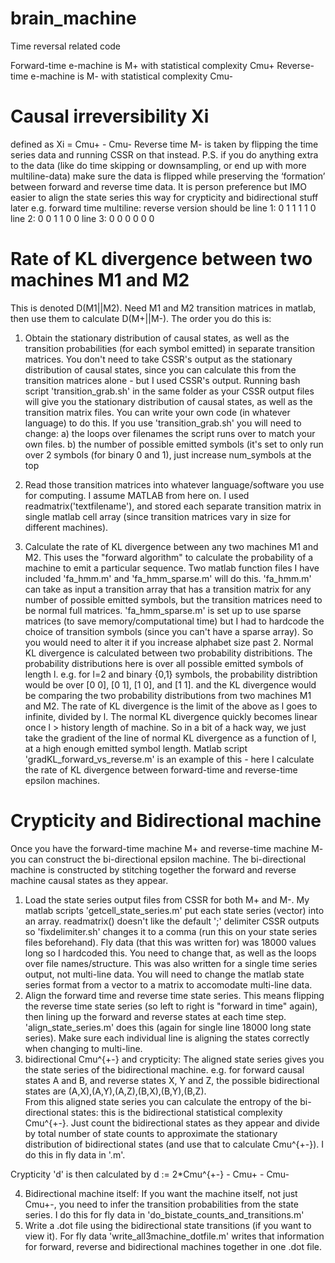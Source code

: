 # brain_machine
Time reversal related code 

Forward-time e-machine is M+ with statistical complexity Cmu+
Reverse-time e-machine is M- with statistical complexity Cmu-

# Causal irreversibility Xi
defined as Xi = Cmu+ - Cmu-
Reverse time M- is taken by flipping the time series data and running CSSR on that instead. 
P.S. if you do anything extra to the data (like do time skipping or downsampling, or end up with more multiline-data) make sure the data is flipped while preserving the ‘formation’ between forward and reverse time data. It is person preference but IMO easier to align the state series this way for crypticity and bidirectional stuff later
e.g.
forward time multiline:     				reverse version should be
line 1: 0 1 1							          1 1 0
line 2: 0 0 1							          1 0 0
line 3: 0 0 0							          0 0 0

# Rate of KL divergence between two machines M1 and M2
This is denoted D(M1||M2).
Need M1 and M2 transition matrices in matlab, then use them to calculate D(M+||M-). The order you do this is:

  1. Obtain the stationary distribution of causal states, as well as the transition probabilities (for each symbol emitted) in separate transition matrices. You don't need to take CSSR's output as the stationary distribution of causal states, since you can calculate this from the transition matrices alone - but I used CSSR's output.
  Running bash script 'transition_grab.sh' in the same folder as your CSSR output files will give you the stationary distribution of causal states, as well as the transition matrix files. You can write your own code (in whatever language) to do this. If you use 'transition_grab.sh' you will need to change:
  a) the loops over filenames the script runs over to match your own files.
  b) the number of possible emitted symbols (it's set to only run over 2 symbols (for binary 0 and 1), just increase num_symbols at the top
  
  2. Read those transition matrices into whatever language/software you use for computing. I assume MATLAB from here on.
I used readmatrix('textfilename'), and stored each separate transition matrix in single matlab cell array (since transition matrices vary in size for different machines).

  3. Calculate the rate of KL divergence between any two machines M1 and M2. This uses the "forward algorithm" to calculate the probability of a machine to emit a particular sequence. Two matlab function files I have included 'fa_hmm.m' and 'fa_hmm_sparse.m' will do this. 'fa_hmm.m' can take as input a transition array that has a transition matrix for any number of possible emitted symbols, but the transition matrices need to be normal full matrices. 'fa_hmm_sparse.m' is set up to use sparse matrices (to save memory/computational time) but I had to hardcode the choice of transition symbols (since you can't have a sparse array). So you would need to alter it if you increase alphabet size past 2.
Normal KL divergence is calculated between two probability distribitions. The probability distributions here is over all possible emitted symbols of length l. e.g. for l=2 and binary {0,1} symbols, the probability distribtion would be over [0 0], [0 1], [1 0], and [1 1]. and the KL divergence would be comparing the two probability distributions from two machines M1 and M2.
The rate of KL divergence is the limit of the above as l goes to infinite, divided by l. The normal KL divergence quickly becomes linear once l > history length of machine. So in a bit of a hack way, we just take the gradient of the line of normal KL divergence as a function of l, at a high enough emitted symbol length.
Matlab script 'gradKL_forward_vs_reverse.m' is an example of this - here I calculate the rate of KL divergence between forward-time and reverse-time epsilon machines.


# Crypticity and Bidirectional machine
Once you have the forward-time machine M+ and reverse-time machine M- you can construct the bi-directional epsilon machine. The bi-directional machine is constructed by stitching together the forward and reverse machine causal states as they appear.

  1. Load the state series output files from CSSR for both M+ and M-. My matlab scripts 'getcell_state_series.m' put each state series (vector) into an array. readmatrix() doesn't like the default ';' delimiter CSSR outputs so 'fixdelimiter.sh' changes it to a comma (run this on your state series files beforehand). 
Fly data (that this was written for) was 18000 values long so I hardcoded this. You need to change that, as well as the loops over file names/structure.
This was also written for a single time series output, not multi-line data. You will need to change the matlab state series format from a vector to a matrix to accomodate multi-line data.
  2. Align the forward time and reverse time state series. This means flipping the reverse time state series (so left to right is "forward in time" again), then lining up the forward and reverse states at each time step. 'align_state_series.m' does this (again for single line 18000 long state series). Make sure each individual line is aligning the states correctly when changing to multi-line.
  3. bidirectional Cmu^{+-} and crypticity: The aligned state series gives you the state series of the bidirectional machine. e.g. for forward causal states A and B, and reverse states X, Y and Z, the possible bidirectional states are (A,X),(A,Y),(A,Z),(B,X),(B,Y),(B,Z).  
From this aligned state series you can calculate the entropy of the bi-directional states: this is the bidirectional statistical complexity Cmu^{+-}. Just count the bidirectional states as they appear and divide by total number of state counts to approximate the stationary distribution of bidirectional states (and use that to calculate Cmu^{+-}). I do this in fly data in '.m'.

Crypticity 'd' is then calculated by d := 2*Cmu^{+-} - Cmu+ - Cmu-

  4. Bidirectional machine itself: If you want the machine itself, not just Cmu+-, you need to infer the transition probabilities from the state series. I do this for fly data in 'do_bistate_counts_and_transitions.m'
  5. Write a .dot file using the bidirectional state transitions (if you want to view it). For fly data 'write_all3machine_dotfile.m' writes that information for forward, reverse and bidirectional machines together in one .dot file.
